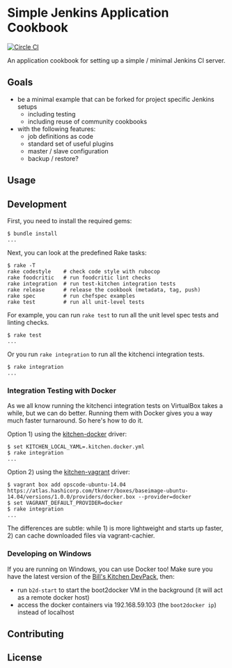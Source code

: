 
# Simple Jenkins Application Cookbook

[![Circle CI](https://circleci.com/gh/Zuehlke/cookbooks-jenkins-simple-app/tree/master.svg?style=shield)](https://circleci.com/gh/Zuehlke/cookbooks-jenkins-simple-app/tree/master)


An application cookbook for setting up a simple / minimal Jenkins CI server.

## Goals

 * be a minimal example that can be forked for project specific Jenkins setups
    * including testing
    * including reuse of community cookbooks
 * with the following features:
    * job definitions as code
    * standard set of useful plugins
    * master / slave configuration
    * backup / restore?

## Usage

## Development

First, you need to install the required gems:
```
$ bundle install
...
```

Next, you can look at the predefined Rake tasks:
```
$ rake -T
rake codestyle    # check code style with rubocop
rake foodcritic   # run foodcritic lint checks
rake integration  # run test-kitchen integration tests
rake release      # release the cookbook (metadata, tag, push)
rake spec         # run chefspec examples
rake test         # run all unit-level tests
```

For example, you can run `rake test` to run all the unit level spec tests and linting checks.
```
$ rake test
...
```

Or you run `rake integration` to run all the kitchenci integration tests.
```
$ rake integration
...
```

### Integration Testing with Docker

As we all know running the kitchenci integration tests on VirtualBox takes a while, but we can do better. Running them with Docker gives you a way much faster turnaround. So here's how to do it.

Option 1) using the [kitchen-docker](https://github.com/portertech/kitchen-docker) driver:
```
$ set KITCHEN_LOCAL_YAML=.kitchen.docker.yml
$ rake integration
...
```

Option 2) using the [kitchen-vagrant](https://github.com/test-kitchen/kitchen-vagrant) driver:
```
$ vagrant box add opscode-ubuntu-14.04 https://atlas.hashicorp.com/tknerr/boxes/baseimage-ubuntu-14.04/versions/1.0.0/providers/docker.box --provider=docker
$ set VAGRANT_DEFAULT_PROVIDER=docker
$ rake integration
...
```

The differences are subtle: while 1) is more lightweight and starts up faster, 2) can cache downloaded files via vagrant-cachier.

### Developing on Windows

If you are running on Windows, you can use Docker  too! Make sure you have the latest version of the [Bill's Kitchen DevPack](https://github.com/tknerr/bills-kitchen), then:

* run `b2d-start` to start the boot2docker VM in the background (it will act as a remote docker host)
* access the docker containers via 192.168.59.103 (the `boot2docker ip`) instead of localhost

## Contributing

## License
